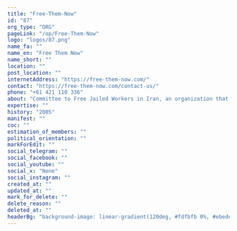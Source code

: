 ```yaml
---
title: "Free-Them-Now"
id: "87"
org_type: "ORG"
pageLink: "/op/Free-Them-Now"
logo: "logos/87.png"
name_fa: ""
name_en: "Free Them Now"
name_short: ""
location: ""
post_location: ""
internetAddress: "https://free-them-now.com/"
contact: "https://free-them-now.com/contact-us/"
phone: "+61 421 110 336"
about: "Committee to Free Jailed Workers in Iran, an organization that advocates for the release of imprisoned Iranian workers and political prisoners. about the organization's work, including news articles, reports, and campaign updates. It also includes a list of all the currently imprisoned workers and political prisoners in Iran."
expertise: ""
history: "2005"
manifest: ""
coc: ""
estimation_of_members: ""
political_orientation: ""
markForEdit: ""
social_telegram: ""
social_facebook: ""
social_youtube: ""
social_x: "None"
social_instagram: ""
created_at: ""
updated_at: ""
mark_for_delete: ""
delete_reason: ""
deleted_at: ""
headerBg: "background-image: linear-gradient(120deg, #fdfbfb 0%, #ebedee 100%);"
---
```



